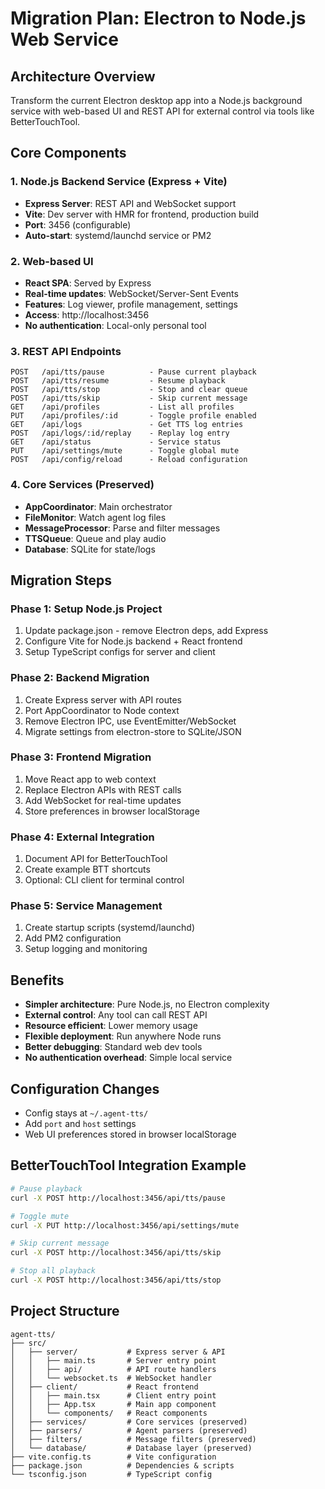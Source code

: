 # Migration Plan: Electron to Node.js Web Service

## Architecture Overview
Transform the current Electron desktop app into a Node.js background service with web-based UI and REST API for external control via tools like BetterTouchTool.

## Core Components

### 1. Node.js Backend Service (Express + Vite)
- **Express Server**: REST API and WebSocket support
- **Vite**: Dev server with HMR for frontend, production build
- **Port**: 3456 (configurable)
- **Auto-start**: systemd/launchd service or PM2

### 2. Web-based UI
- **React SPA**: Served by Express
- **Real-time updates**: WebSocket/Server-Sent Events
- **Features**: Log viewer, profile management, settings
- **Access**: http://localhost:3456
- **No authentication**: Local-only personal tool

### 3. REST API Endpoints
```
POST   /api/tts/pause          - Pause current playback
POST   /api/tts/resume         - Resume playback  
POST   /api/tts/stop           - Stop and clear queue
POST   /api/tts/skip           - Skip current message
GET    /api/profiles           - List all profiles
PUT    /api/profiles/:id       - Toggle profile enabled
GET    /api/logs               - Get TTS log entries
POST   /api/logs/:id/replay    - Replay log entry
GET    /api/status             - Service status
PUT    /api/settings/mute      - Toggle global mute
POST   /api/config/reload      - Reload configuration
```

### 4. Core Services (Preserved)
- **AppCoordinator**: Main orchestrator
- **FileMonitor**: Watch agent log files
- **MessageProcessor**: Parse and filter messages
- **TTSQueue**: Queue and play audio
- **Database**: SQLite for state/logs

## Migration Steps

### Phase 1: Setup Node.js Project
1. Update package.json - remove Electron deps, add Express
2. Configure Vite for Node.js backend + React frontend
3. Setup TypeScript configs for server and client

### Phase 2: Backend Migration
1. Create Express server with API routes
2. Port AppCoordinator to Node context
3. Remove Electron IPC, use EventEmitter/WebSocket
4. Migrate settings from electron-store to SQLite/JSON

### Phase 3: Frontend Migration
1. Move React app to web context
2. Replace Electron APIs with REST calls
3. Add WebSocket for real-time updates
4. Store preferences in browser localStorage

### Phase 4: External Integration
1. Document API for BetterTouchTool
2. Create example BTT shortcuts
3. Optional: CLI client for terminal control

### Phase 5: Service Management
1. Create startup scripts (systemd/launchd)
2. Add PM2 configuration
3. Setup logging and monitoring

## Benefits
- **Simpler architecture**: Pure Node.js, no Electron complexity
- **External control**: Any tool can call REST API
- **Resource efficient**: Lower memory usage
- **Flexible deployment**: Run anywhere Node runs
- **Better debugging**: Standard web dev tools
- **No authentication overhead**: Simple local service

## Configuration Changes
- Config stays at `~/.agent-tts/`
- Add `port` and `host` settings
- Web UI preferences stored in browser localStorage

## BetterTouchTool Integration Example
```bash
# Pause playback
curl -X POST http://localhost:3456/api/tts/pause

# Toggle mute
curl -X PUT http://localhost:3456/api/settings/mute

# Skip current message
curl -X POST http://localhost:3456/api/tts/skip

# Stop all playback
curl -X POST http://localhost:3456/api/tts/stop
```

## Project Structure
```
agent-tts/
├── src/
│   ├── server/           # Express server & API
│   │   ├── main.ts       # Server entry point
│   │   ├── api/          # API route handlers
│   │   └── websocket.ts  # WebSocket handler
│   ├── client/           # React frontend
│   │   ├── main.tsx      # Client entry point
│   │   ├── App.tsx       # Main app component
│   │   └── components/   # React components
│   ├── services/         # Core services (preserved)
│   ├── parsers/          # Agent parsers (preserved)
│   ├── filters/          # Message filters (preserved)
│   └── database/         # Database layer (preserved)
├── vite.config.ts        # Vite configuration
├── package.json          # Dependencies & scripts
└── tsconfig.json         # TypeScript config
```